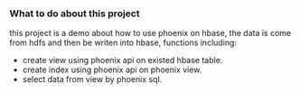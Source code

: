 ### What to do about this project
this project is a demo about how to use phoenix on hbase, the data is come from hdfs and then be writen into hbase,  functions including:

* create view using phoenix api on existed hbase table.
* create index using phoenix api on phoenix view.
* select data from view by phoenix sql.